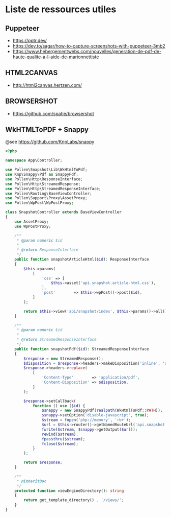 # Liste de ressources utiles

## Puppeteer

- https://pptr.dev/
- https://dev.to/sagar/how-to-capture-screenshots-with-puppeteer-3mb2
- https://www.hebergementwebs.com/nouvelles/generation-de-pdf-de-haute-qualite-a-l-aide-de-marionnettiste

## HTML2CANVAS

- http://html2canvas.hertzen.com/

## BROWSERSHOT

- https://github.com/spatie/browsershot

## WkHTMLToPDF + Snappy

@see https://github.com/KnpLabs/snappy

```php
<?php

namespace App\Controller;

use Pollen\Snapshot\Lib\WkHtmlToPdf;
use Knp\Snappy\Pdf as SnappyPdf;
use Pollen\Http\ResponseInterface;
use Pollen\Http\StreamedResponse;
use Pollen\Http\StreamedResponseInterface;
use Pollen\Routing\BaseViewController;
use Pollen\Support\Proxy\AssetProxy;
use Pollen\WpPost\WpPostProxy;

class SnapshotController extends BaseViewController
{
    use AssetProxy;
    use WpPostProxy;

    /**
     * @param numeric $id
     *
     * @return ResponseInterface
     */
    public function snapshotArticleHtml($id): ResponseInterface
    {
        $this->params(
            [
                'css' => [
                    $this->asset('api.snapshot.article-html.css'),
                ],
                'post'        => $this->wpPost()->post($id),
            ]
        );

        return $this->view('api/snapshot/index', $this->params()->all());
    }

    /**
     * @param numeric $id
     *
     * @return StreamedResponseInterface
     */
    public function snapshotPdf($id): StreamedResponseInterface
    {
        $response = new StreamedResponse();
        $disposition = $response->headers->makeDisposition('inline', 'snappy');
        $response->headers->replace(
            [
                'Content-Type'        => 'application/pdf',
                'Content-Disposition' => $disposition,
            ]
        );

        $response->setCallback(
            function () use ($id) {
                $snappy = new SnappyPdf(realpath(WkHtmlToPdf::PATH));
                $snappy->setOption('disable-javascript', true);
                $stream = fopen('php://memory', 'rb+');
                $url = $this->router()->getNamedRouteUrl('api.snapshot.article_html', ['id' => $id], true);
                fwrite($stream, $snappy->getOutput($url));
                rewind($stream);
                fpassthru($stream);
                fclose($stream);
            }
        );

        return $response;
    }

    /**
     * @inheritDoc
     */
    protected function viewEngineDirectory(): string
    {
        return get_template_directory() . '/views/';
    }
}
```